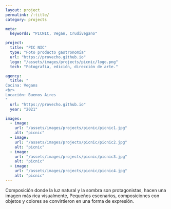 ```yaml
---
layout: project
permalink: /:title/
category: projects

meta:
  keywords: "PICNIC, Vegan, Crudivegano"

project:
  title: "PIC NIC"
  type: "Foto producto gastronomía"
  url: "https://provecho.github.io"
  logo: "/assets/images/projects/picnic/logo.png"
  tech: "Fotografía, edición, dirección de arte."

agency:
  title: "
Cocina: Vegans 
<br>
Locación: Buenos Aires 
"
  url: "https://provecho.github.io"
  year: "2021"

images:
  - image:
    url: "/assets/images/projects/picnic/picnic1.jpg"
    alt: "picnic"
  - image:
    url: "/assets/images/projects/picnic/picnic2.jpg"
    alt: "picnic"
  - image:
    url: "/assets/images/projects/picnic/picnic3.jpg"
    alt: "picnic"
  - image:
    url: "/assets/images/projects/picnic/picnic4.jpg"
    alt: "picnic"
---
```

<p>
Composición donde la luz natural y la sombra son protagonistas, hacen una imagen más rica visualmente,
Pequeños escenarios, composiciones con objetos y colores se convirtieron en una forma de expresión. 
</p> 

